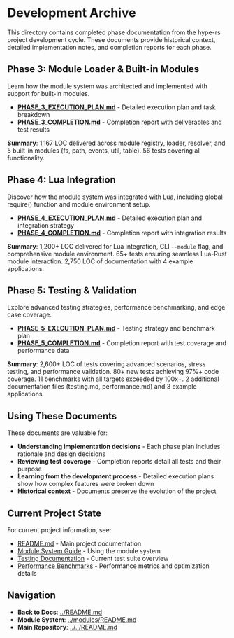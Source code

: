 # Development Archive

This directory contains completed phase documentation from the hype-rs project development cycle. These documents provide historical context, detailed implementation notes, and completion reports for each phase.

## Phase 3: Module Loader & Built-in Modules

Learn how the module system was architected and implemented with support for built-in modules.

- **[PHASE_3_EXECUTION_PLAN.md](./PHASE_3_EXECUTION_PLAN.md)** - Detailed execution plan and task breakdown
- **[PHASE_3_COMPLETION.md](./PHASE_3_COMPLETION.md)** - Completion report with deliverables and test results

**Summary**: 1,167 LOC delivered across module registry, loader, resolver, and 5 built-in modules (fs, path, events, util, table). 56 tests covering all functionality.

## Phase 4: Lua Integration

Discover how the module system was integrated with Lua, including global require() function and module environment setup.

- **[PHASE_4_EXECUTION_PLAN.md](./PHASE_4_EXECUTION_PLAN.md)** - Detailed execution plan and integration strategy
- **[PHASE_4_COMPLETION.md](./PHASE_4_COMPLETION.md)** - Completion report with integration results

**Summary**: 1,200+ LOC delivered for Lua integration, CLI `--module` flag, and comprehensive module environment. 65+ tests ensuring seamless Lua-Rust module interaction. 2,750 LOC of documentation with 4 example applications.

## Phase 5: Testing & Validation

Explore advanced testing strategies, performance benchmarking, and edge case coverage.

- **[PHASE_5_EXECUTION_PLAN.md](./PHASE_5_EXECUTION_PLAN.md)** - Testing strategy and benchmark plan
- **[PHASE_5_COMPLETION.md](./PHASE_5_COMPLETION.md)** - Completion report with test coverage and performance data

**Summary**: 2,600+ LOC of tests covering advanced scenarios, stress testing, and performance validation. 80+ new tests achieving 97%+ code coverage. 11 benchmarks with all targets exceeded by 100x+. 2 additional documentation files (testing.md, performance.md) and 3 example applications.

## Using These Documents

These documents are valuable for:
- **Understanding implementation decisions** - Each phase plan includes rationale and design decisions
- **Reviewing test coverage** - Completion reports detail all tests and their purpose
- **Learning from the development process** - Detailed execution plans show how complex features were broken down
- **Historical context** - Documents preserve the evolution of the project

## Current Project State

For current project information, see:
- [README.md](../README.md) - Main project documentation
- [Module System Guide](../modules/README.md) - Using the module system
- [Testing Documentation](../testing.md) - Current test suite overview
- [Performance Benchmarks](../performance.md) - Performance metrics and optimization details

## Navigation

- **Back to Docs**: [../README.md](../README.md)
- **Module System**: [../modules/README.md](../modules/README.md)
- **Main Repository**: [../../README.md](../../README.md)
